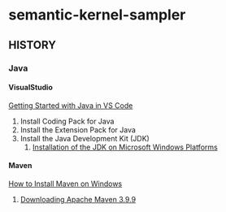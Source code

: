 # semantic-kernel-sampler

## HISTORY

### Java

#### VisualStudio

[Getting Started with Java in VS Code](https://code.visualstudio.com/docs/java/java-tutorial)

1. Install Coding Pack for Java
1. Install the Extension Pack for Java
1. Install the Java Development Kit (JDK)
   1. [Installation of the JDK on Microsoft Windows Platforms](https://docs.oracle.com/en/java/javase/11/install/installation-jdk-microsoft-windows-platforms.html)

#### Maven

[How to Install Maven on Windows](https://phoenixnap.com/kb/install-maven-windows)

1. [Downloading Apache Maven 3.9.9](https://maven.apache.org/download.cgi)
